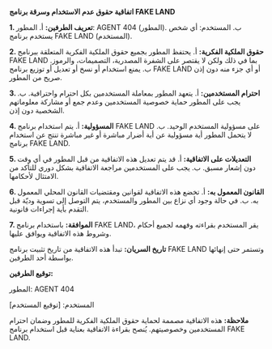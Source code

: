 **اتفاقية حقوق عدم الاستخدام وسرقة برنامج FAKE LAND**

**1. تعريف الطرفين:**
   أ. المطور: AGENT 404 (المطور).
   ب. المستخدم: أي شخص يستخدم برنامج FAKE LAND (المستخدم).

**2. حقوق الملكية الفكرية:**
   أ. يحتفظ المطور بجميع حقوق الملكية الفكرية المتعلقة ببرنامج FAKE LAND بما في ذلك ولكن لا يقتصر على الشفرة المصدرية، التصميمات، والرموز.
   ب. يمنع استخدام أو نسخ أو تعديل أو توزيع برنامج FAKE LAND أو أي جزء منه دون إذن صريح من المطور.

**3. احترام المستخدمين:**
   أ. يتعهد المطور بمعاملة المستخدمين بكل احترام واحترافية.
   ب. يجب على المطور حماية خصوصية المستخدمين وعدم جمع أو مشاركة معلوماتهم الشخصية دون إذن.

**4. المسؤولية:**
   أ. يتم استخدام برنامج FAKE LAND على مسؤولية المستخدم الوحيد.
   ب. لا يتحمل المطور أية مسؤولية عن أية أضرار مباشرة أو غير مباشرة تنتج عن استخدام برنامج FAKE LAND.

**5. التعديلات على الاتفاقية:**
   أ. قد يتم تعديل هذه الاتفاقية من قبل المطور في أي وقت دون إشعار مسبق.
   ب. يجب على المستخدمين مراجعة الاتفاقية بشكل دوري للتأكد من الامتثال لأحكامها.

**6. القانون المعمول به:**
   أ. تخضع هذه الاتفاقية لقوانين ومقتضيات القانون المحلي المعمول به.
   ب. في حالة وجود أي نزاع بين المطور والمستخدم، يتم التوصل إلى تسوية وديّة قبل التقدم بأية إجراءات قانونية.

**7. الموافقة:**
   باستخدام برنامج FAKE LAND، يقر المستخدم بقراءته وفهمه لجميع أحكام وشروط هذه الاتفاقية ويوافق عليها.

**تاريخ السريان:**
تبدأ هذه الاتفاقية من تاريخ تثبيت برنامج FAKE LAND وتستمر حتى إنهائها بواسطة أحد الطرفين.

**توقيع الطرفين:**

المطور: AGENT 404

المستخدم: [توقيع المستخدم]

**ملاحظة:**
هذه الاتفاقية مصممة لحماية حقوق الملكية الفكرية للمطور وضمان احترام المستخدمين وخصوصيتهم. يُنصح بقراءة الاتفاقية بعناية قبل استخدام برنامج FAKE LAND.